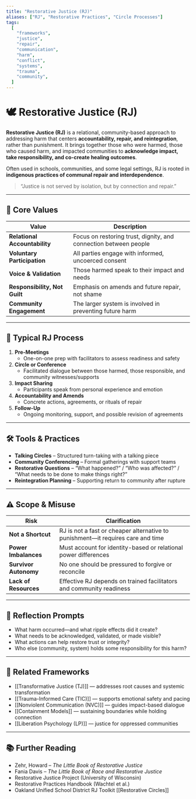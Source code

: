 ```yaml
---
title: "Restorative Justice (RJ)"
aliases: ["RJ", "Restorative Practices", "Circle Processes"]
tags:
  [
    "frameworks",
    "justice",
    "repair",
    "communication",
    "harm",
    "conflict",
    "systems",
    "trauma",
    "community",
  ]
---
```


<!-- @format -->

# 🕊️ Restorative Justice (RJ)

**Restorative Justice (RJ)** is a relational, community-based approach to addressing harm that centers **accountability, repair, and reintegration**, rather than punishment. It brings together those who were harmed, those who caused harm, and impacted communities to **acknowledge impact, take responsibility, and co-create healing outcomes**.

Often used in schools, communities, and some legal settings, RJ is rooted in **indigenous practices of communal repair and interdependence**.

> “Justice is not served by isolation, but by connection and repair.”

---

## 🧠 Core Values

| Value                         | Description                                                      |
| ----------------------------- | ---------------------------------------------------------------- |
| **Relational Accountability** | Focus on restoring trust, dignity, and connection between people |
| **Voluntary Participation**   | All parties engage with informed, uncoerced consent              |
| **Voice & Validation**        | Those harmed speak to their impact and needs                     |
| **Responsibility, Not Guilt** | Emphasis on amends and future repair, not shame                  |
| **Community Engagement**      | The larger system is involved in preventing future harm          |

---

## 🔄 Typical RJ Process

1. **Pre-Meetings**
   - One-on-one prep with facilitators to assess readiness and safety
2. **Circle or Conference**
   - Facilitated dialogue between those harmed, those responsible, and community witnesses/supports
3. **Impact Sharing**
   - Participants speak from personal experience and emotion
4. **Accountability and Amends**
   - Concrete actions, agreements, or rituals of repair
5. **Follow-Up**
   - Ongoing monitoring, support, and possible revision of agreements

---

## 🛠 Tools & Practices

- **Talking Circles** – Structured turn-taking with a talking piece
- **Community Conferencing** – Formal gatherings with support teams
- **Restorative Questions** – “What happened?” / “Who was affected?” / “What needs to be done to make things right?”
- **Reintegration Planning** – Supporting return to community after rupture

---

## ⚠️ Scope & Misuse

| Risk                  | Clarification                                                                   |
| --------------------- | ------------------------------------------------------------------------------- |
| **Not a Shortcut**    | RJ is not a fast or cheaper alternative to punishment—it requires care and time |
| **Power Imbalances**  | Must account for identity-based or relational power differences                 |
| **Survivor Autonomy** | No one should be pressured to forgive or reconcile                              |
| **Lack of Resources** | Effective RJ depends on trained facilitators and community readiness            |

---

## 💬 Reflection Prompts

- What harm occurred—and what ripple effects did it create?
- What needs to be acknowledged, validated, or made visible?
- What actions can help restore trust or integrity?
- Who else (community, system) holds some responsibility for this harm?

---

## 🔗 Related Frameworks

- [[Transformative Justice (TJ)]] — addresses root causes and systemic transformation
- [[Trauma-Informed Care (TIC)]] — supports emotional safety and pacing
- [[Nonviolent Communication (NVC)]] — guides impact-based dialogue
- [[Containment Models]] — sustaining boundaries while holding connection
- [[Liberation Psychology (LP)]] — justice for oppressed communities

---

## 📚 Further Reading

- Zehr, Howard – _The Little Book of Restorative Justice_
- Fania Davis – _The Little Book of Race and Restorative Justice_
- Restorative Justice Project (University of Wisconsin)
- Restorative Practices Handbook (Wachtel et al.)
- Oakland Unified School District RJ Toolkit
  [[Restorative Circles]]
